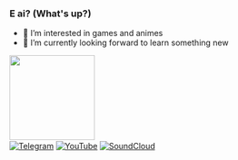### E ai? (What's up?)

- 👀 I’m interested in games and animes
- 🌱 I’m currently looking forward to learn something new

<div>
  <img height="150em" src="https://github-readme-stats.vercel.app/api/top-langs/?username=iamshiuba&layout=donut&theme=dark"/>
</div>
<div>
  <a href="https://t.me/iamshiuba" target="_blank"><img align="center" alt="Telegram" src="https://img.shields.io/badge/Telegram-2CA5E0?style=for-the-badge&logo=telegram&logoColor=white"/></a>
  <a href="https://youtube.com/@iamshiuba" target="_blank"><img align="center" alt="YouTube" src="https://img.shields.io/badge/YouTube-FF0000?style=for-the-badge&logo=youtube&logoColor=white"/></a>
  <a href="https://soundcloud.com/iamshiuba" target="_blank"><img align="center" alt="SoundCloud" src="https://img.shields.io/badge/SoundCloud-FF3300?style=for-the-badge&logo=soundcloud&logoColor=white"/></a>
</div>
